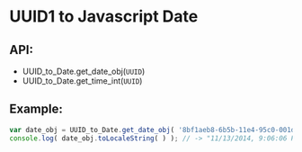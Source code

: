 UUID1 to Javascript Date
============

## API:
* UUID_to_Date.get_date_obj(`UUID`)
* UUID_to_Date.get_time_int(`UUID`)

## Example:

```javascript
var date_obj = UUID_to_Date.get_date_obj( '8bf1aeb8-6b5b-11e4-95c0-001dba68c1f2' );
console.log( date_obj.toLocaleString( ) ); // -> "11/13/2014, 9:06:06 PM"
```

